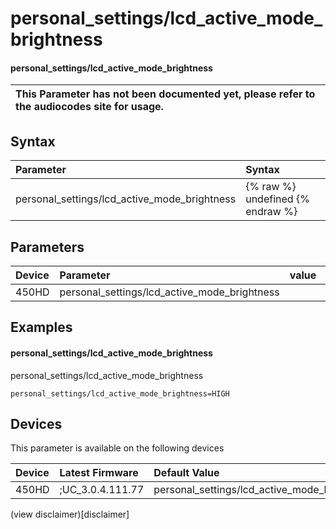 ﻿---
description: personal_settings/lcd_active_mode_brightness
search:
    keywords: ['personal_settings','lcd_active_mode_brightness']
---

# personal_settings/lcd_active_mode_brightness

#### personal_settings/lcd_active_mode_brightness


| This Parameter has not been documented yet, please refer to the audiocodes site for usage.  |
| :--- |

## Syntax
| Parameter | Syntax |
| :--- | :--- |
|personal_settings/lcd_active_mode_brightness | {% raw %} undefined {% endraw %} |

## Parameters
|Device|Parameter|value|Description|
|:---|:---|:---|:---|
| 450HD | personal_settings/lcd_active_mode_brightness |  |  |

## Examples
#### personal_settings/lcd_active_mode_brightness

personal_settings/lcd_active_mode_brightness

```
personal_settings/lcd_active_mode_brightness=HIGH
```

## Devices
This parameter is available on the following devices

| Device | Latest Firmware | Default Value |
|:---|:---|:---|
| 450HD | ;UC_3.0.4.111.77 | personal_settings/lcd_active_mode_brightness=HIGH 

(view disclaimer)[disclaimer]
